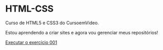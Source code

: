 # HTML-CSS
 Curso de HTML5 e CSS3 do CursoemVideo.

Estou aprendendo a criar sites e agora vou gerenciar meus repositórios!

<a href="https://caiomendes7.github.io/HTML-CSS/exercicios/Ex001/index.html">Executar o exercício 001</a>
